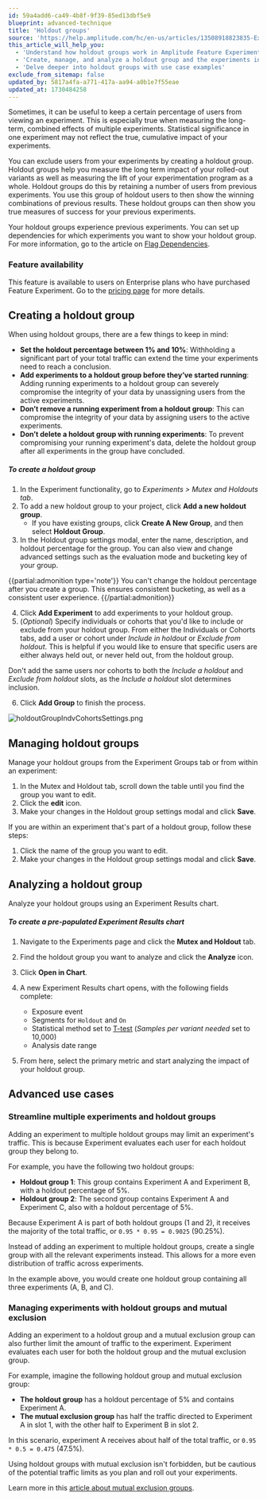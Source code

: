 ```yaml
---
id: 59a4add6-ca49-4b8f-9f39-85ed13dbf5e9
blueprint: advanced-technique
title: 'Holdout groups'
source: 'https://help.amplitude.com/hc/en-us/articles/13508918823835-Exclude-users-from-your-experiments-with-holdout-groups'
this_article_will_help_you:
  - 'Understand how holdout groups work in Amplitude Feature Experiment'
  - 'Create, manage, and analyze a holdout group and the experiments in it'
  - 'Delve deeper into holdout groups with use case examples'
exclude_from_sitemap: false
updated_by: 5817a4fa-a771-417a-aa94-a0b1e7f55eae
updated_at: 1730484258
---
```

Sometimes, it can be useful to keep a certain percentage of users from viewing an experiment. This is especially true when measuring the long-term, combined effects of multiple experiments. Statistical significance in one experiment may not reflect the true, cumulative impact of your experiments.

You can exclude users from your experiments by creating a holdout group. Holdout groups help you measure the long term impact of your rolled-out variants as well as measuring the lift of your experimentation program as a whole. Holdout groups do this by retaining a number of users from previous experiments. You use this group of holdout users to then show the winning combinations of previous results. These holdout groups can then show you true measures of success for your previous experiments. 

Your holdout groups experience previous experiments. You can set up dependencies for which experiments you want to show your holdout group. For more information, go to the article on [Flag Dependencies](/docs/feature-experiment/under-the-hood/flag-dependencies#holdout-groups).

### Feature availability

This feature is available to users on Enterprise plans who have purchased Feature Experiment. Go to the [pricing page](https://amplitude.com/pricing) for more details.

## Creating a holdout group

When using holdout groups, there are a few things to keep in mind:

* **Set the holdout percentage between 1% and 10%**: Withholding a significant part of your total traffic can extend the time your experiments need to reach a conclusion.
* **Add experiments to a holdout group before they’ve started running**: Adding running experiments to a holdout group can severely compromise the integrity of your data by unassigning users from the active experiments.
* **Don’t remove a running experiment from a holdout group**: This can compromise the integrity of your data by assigning users to the active experiments.
* **Don’t delete a holdout group with running experiments**: To prevent compromising your running experiment's data, delete the holdout group after all experiments in the group have concluded.

##### To create a holdout group

1. In the Experiment functionality, go to *Experiments > Mutex and Holdouts tab*. 
2. To add a new holdout group to your project, click **Add a new holdout group**. 
   * If you have existing groups, click **Create A New Group**, and then select **Holdout Group**.
3. In the Holdout group settings modal, enter the name, description, and holdout percentage for the group. You can also view and change advanced settings such as the evaluation mode and bucketing key of your group.

  {{partial:admonition type='note'}}
  You can't change the holdout percentage after you create a group. This ensures consistent bucketing, as well as a consistent user experience.
  {{/partial:admonition}}

4. Click **Add Experiment** to add experiments to your holdout group.
5. (*Optional*) Specify individuals or cohorts that you'd like to include or exclude from your holdout group. From either the Individuals or Cohorts tabs, add a user or cohort under *Include in holdout* or *Exclude from holdout*. This is helpful if you would like to ensure that specific users are either always held out, or never held out, from the holdout group.  
  
Don't add the same users nor cohorts to both the *Include a holdout* and *Exclude from holdout* slots, as the *Include a holdout* slot determines inclusion.

6. Click **Add Group** to finish the process.

![holdoutGroupIndvCohortsSettings.png](/docs/output/img/advanced-techniques/holdoutgroupindvcohortssettings-png.png)

## Managing holdout groups

Manage your holdout groups from the Experiment Groups tab or from within an experiment:

1. In the Mutex and Holdout tab, scroll down the table until you find the group you want to edit.
2. Click the **edit** icon.
3. Make your changes in the Holdout group settings modal and click **Save**.

If you are within an experiment that's part of a holdout group, follow these steps: 

1. Click the name of the group you want to edit.
2. Make your changes in the Holdout group settings modal and click **Save**.

## Analyzing a holdout group

Analyze your holdout groups using an Experiment Results chart.

##### To create a pre-populated Experiment Results chart

1. Navigate to the Experiments page and click the **Mutex and Holdout** tab.
2. Find the holdout group you want to analyze and click the **Analyze** icon.
3. Click **Open in Chart**.
4. A new Experiment Results chart opens, with the following fields complete:

   * Exposure event
   * Segments for `Holdout` and `On`
   * Statistical method set to [T-test](/docs/feature-experiment/experiment-theory/analyze-with-t-test) (*Samples per variant needed* set to 10,000)
   * Analysis date range

5. From here, select the primary metric and start analyzing the impact of your holdout group.

## Advanced use cases

### Streamline multiple experiments and holdout groups

Adding an experiment to multiple holdout groups may limit an experiment's traffic. This is because Experiment evaluates each user for each holdout group they belong to.

For example, you have the following two holdout groups:

* **Holdout group 1**: This group contains Experiment A and Experiment B, with a holdout percentage of 5%.
* **Holdout group 2**: The second group contains Experiment A and Experiment C, also with a holdout percentage of 5%.

Because Experiment A is part of both holdout groups (1 and 2), it receives the majority of the total traffic, or `0.95 * 0.95 = 0.9025` (90.25%).

Instead of adding an experiment to multiple holdout groups, create a single group with all the relevant experiments instead. This allows for a more even distribution of traffic across experiments. 

In the example above, you would create one holdout group containing all three experiments (A, B, and C).

### Managing experiments with holdout groups and mutual exclusion

Adding an experiment to a holdout group and a mutual exclusion group can also further limit the amount of traffic to the experiment. Experiment evaluates each user for both the holdout group and the mutual exclusion group.

For example, imagine the following holdout group and mutual exclusion group: 

* **The holdout group** has a holdout percentage of 5% and contains Experiment A.
* **The mutual exclusion group** has half the traffic directed to Experiment A in slot 1, with the other half  to Experiment B in slot 2.

In this scenario, experiment A receives about half of the total traffic, or `0.95 * 0.5 = 0.475` (47.5%).

Using holdout groups with mutual exclusion isn't forbidden, but be cautious of the potential traffic limits as you plan and roll out your experiments.

Learn more in this [article about mutual exclusion groups](/docs/feature-experiment/advanced-techniques/mutually-exclusive-experiments).